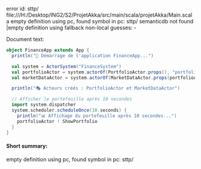 error id: sttp/
file:///H:/Desktop/ING2/S2/ProjetAkka/src/main/scala/projetAkka/Main.scala
empty definition using pc, found symbol in pc: sttp/
semanticdb not found
|empty definition using fallback
non-local guesses:
	 -

Document text:

```scala
object FinanceApp extends App {
  println("🚀 Démarrage de l'application FinanceApp...")

  val system = ActorSystem("FinanceSystem")
  val portfolioActor = system.actorOf(PortfolioActor.props(), "portfolio")
  val marketDataActor = system.actorOf(MarketDataActor.props(portfolioActor), "marketData")

  println("🎭 Acteurs créés : PortfolioActor et MarketDataActor")

  // Afficher le portefeuille après 10 secondes
  import system.dispatcher
  system.scheduler.scheduleOnce(10.seconds) {
    println("📊 Affichage du portefeuille après 10 secondes...")
    portfolioActor ! ShowPortfolio
  }
}

```

#### Short summary: 

empty definition using pc, found symbol in pc: sttp/